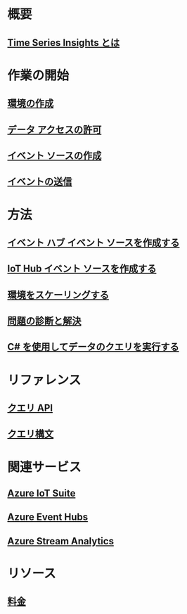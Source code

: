 # 概要
## [Time Series Insights とは](time-series-insights-overview.md)

# 作業の開始
## [環境の作成](time-series-insights-get-started.md)
## [データ アクセスの許可](time-series-insights-data-access.md)
## [イベント ソースの作成](time-series-insights-add-event-source.md)
## [イベントの送信](time-series-insights-send-events.md)

# 方法
## [イベント ハブ イベント ソースを作成する](time-series-insights-how-to-add-an-event-source-eventhub.md)
## [IoT Hub イベント ソースを作成する](time-series-insights-how-to-add-an-event-source-iothub.md)
## [環境をスケーリングする](time-series-insights-how-to-scale-your-environment.md)
## [問題の診断と解決](time-series-insights-diagnose-and-solve-problems.md)
## [C# を使用してデータのクエリを実行する](time-series-insights-query-data-csharp.md)

# リファレンス
## [クエリ API](/rest/api/time-series-insights/time-series-insights-reference-queryapi)
## [クエリ構文](/rest/api/time-series-insights/time-series-insights-reference-query-syntax)

# 関連サービス
## [Azure IoT Suite](/azure/iot-suite/)
## [Azure Event Hubs](/azure/event-hubs/)
## [Azure Stream Analytics](/azure/stream-analytics/)

# リソース
## [料金](https://azure.microsoft.com/pricing/details/time-series-insights/)
